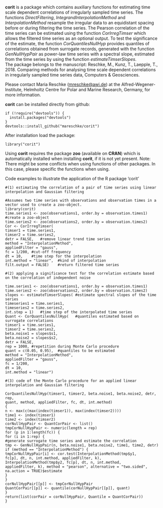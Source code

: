 **corit** is a package which contains auxiliary functions for estimating time scale dependent correlations of irregularly sampled time series. The functions *DirectFiltering*, *IntegrandInterpolationMethod* and *InterpolationMethod* resample the irregular data to an equidistant spacing before or during filtering the time series. The Pearson correlation of the time series can be estimated using the function *CorIrregTimser* which allows the filtered time series as an optional output. To test the significance of the estimate, the function *CorQuantilesNullHyp* provides quantiles of correlations obtained from surrogate records, generated with the function *GenNullHypPair* as power-law time series with a spectral slope, estimated from the time series by using the function *estimateTimserSlopes*.   
The package belongs to the manuscript:
Reschke, M., Kunz, T., Laepple, T., 2018. Comparing methods for analysing time scale dependent correlations in irregularly sampled time series data, Computers & Geosciences. 

Please contact Maria Reschke (mreschke@awi.de) at the Alfred-Wegener-Institute, Helmholtz Centre for Polar and Marine Research, Germany, for more information.
 
**corit** can be installed directly from github:
```
if (!require("devtools")) {   
  install.packages("devtools")   
}   
devtools::install_github("mareschke/corit")
``` 
After installation load the package:   
```
library("corit")
``` 
Using **corit** requires the package **zoo** (available on **CRAN**) which is automatically installed when installing **corit**, if it is not yet present. Note: There might be some conflicts when using functions of other packages. In this case, please specific the functions when using.


Code examples to illustrate the application of the R package ‘corit’

```
#(1) estimating the correlation of a pair of time series using linear interpolation and Gaussian filtering

#Assumes two time series with observations and observation times in a vector used to create a zoo-object.  
library(corit)
time.series1 <- zoo(observations1, order.by = observation.times1)	#create a zoo-object
time.series2 <- zoo(observations2, order.by = observation.times2)
Cor <- CorIrregTimser(
timser1 = time.series1,
timser2 = time.series2,
detr = FALSE,	#remove linear trend time series
method = "InterpolationMethod",
appliedFilter = "gauss",
fc = 1/200,	#cut-off frequency
dt = 10,	#time step for the interpolation
int.method = "linear",	#kind of interpolation
filt.output = FALSE)	#return filtered time series 
```

```
#(2) applying a significance test for the correlation estimate based on the correlation of independent noise

time.series1 <- zoo(observations1, order.by = observation.times1)
time.series2 <- zoo(observations2, order.by = observation.times2)
slopes <- estimateTimserSlopes(	#estimate spectral slopes of the time series
timeseries1 = time.series1,
timeseries2 = time.series2,
int.step = 1)	#time step of the interpolated time series
Quant <- CorQuantilesNullHyp(	#quantiles estimated based on surrogate correlations
timser1 = time.series1,
timser2 = time.series2,
beta.noise1 = slopes$s1,
beta.noise2 = slopes$s2,
detr = FALSE,
rep = 1000,	#repetition during Monte Carlo procedure
quant = c(0.05, 0.95),	#quantiles to be estimated
method = "InterpolationMethod",
appliedFilter = "gauss",
fc = 1/200,
dt = 10,
int.method = "linear")
```

```
#(3) code of the Monte Carlo procedure for an applied linear interpolation and Gaussian filtering

CorQuantilesNullHyp(timser1, timser2, beta.noise1, beta.noise2, detr, rep, 
quant, method, appliedFilter, fc, dt, int.method) 
{
n <- max(c(max(index(timser1)), max(index(timser2))))
time1 <- index(timser1)
time2 <- index(timser2)
corNullHypPair <- QuantCorPair <- list()
tmpCorNullHypPair <- numeric(length = rep)
for (p in 1:length(fc)) {
for (i in 1:rep) {
#generate surrogate time series and estimate the correlation
tmp <- GenNullHypPair(n, beta.noise1, beta.noise2, time1, time2, detr)
if (method == "InterpolationMethod") {
tmpCorNullHypPair[i] <- cor.test(InterpolationMethod(tmp$y1, 
fc[p], dt, n, int.method, appliedFilter, k), 
InterpolationMethod(tmp$y2, fc[p], dt, n, int.method, 
appliedFilter, k), method = "pearson", alternative = "two.sided", 
na.action = TRUE)$estimate
}
}
corNullHypPair[[p]] <- tmpCorNullHypPair
QuantCorPair[[p]] <- quantile(corNullHypPair[[p]], quant)
}
return(list(corPair = corNullHypPair, Quantile = QuantCorPair))
}
```
